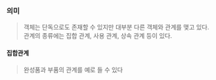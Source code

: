 ### 의미
> 객체는 단독으로도 존재할 수 있지만 대부분 다른 객체와 관계를 맺고 있다.  
> 관계의 종류에는 집합 관계, 사용 관계, 상속 관계 등이 있다.

#### 집합관계
> 완성품과 부품의 관계를 예로 들 수 있다  
> 